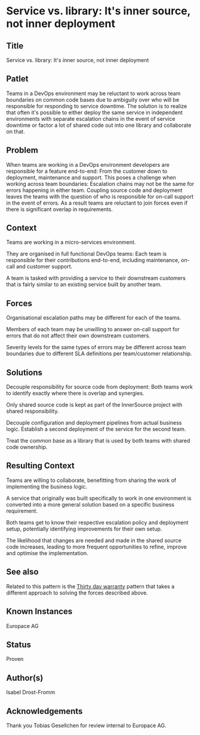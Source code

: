 # Service vs. library: It's inner source, not inner deployment

## Title

Service vs. library: It's inner source, not inner deployment

## Patlet

Teams in a DevOps environment may be reluctant to work across team boundaries on common code bases due to ambiguity over who will be responsible for responding to service downtime. The solution is to realize that often it's possible to either deploy the same service in independent environments with separate escalation chains in the event of service downtime or factor a lot of shared code out into one library and collaborate on that.

## Problem

When teams are working in a DevOps environment developers are responsible for a feature end-to-end: From the customer down to deployment, maintenance and support. This poses a challenge when working across team boundaries: Escalation chains may not be the same for errors happening in either team. Coupling source code and deployment leaves the teams with the question of who is responsible for on-call support in the event of errors. As a result teams are reluctant to join forces even if there is significant overlap in requirements.

## Context

Teams are working in a micro-services environment.

They are organised in full functional DevOps teams: Each team is responsible for their contributions end-to-end, including maintenance, on-call and customer support.

A team is tasked with providing a service to their downstream customers that is fairly similar to an existing service built by another team.

## Forces

Organisational escalation paths may be different for each of the teams.

Members of each team may be unwilling to answer on-call support for errors that do not affect their own downstream customers.

Severity levels for the same types of errors may be different across team boundaries due to different SLA definitions per team/customer relationship.

## Solutions

Decouple responsibility for source code from deployment: Both teams work to identify exactly where there is overlap and synergies.

Only shared source code is kept as part of the InnerSource project with shared responsibility.

Decouple configuration and deployment pipelines from actual business logic. Establish a second deployment of the service for the second team.

Treat the common base as a library that is used by both teams with shared code ownership.

## Resulting Context

Teams are willing to collaborate, benefitting from sharing the work of implementing the business logic.

A service that originally was built specifically to work in one environment is converted into a more general solution based on a specific business requirement.

Both teams get to know their respective escalation policy and deployment setup, potentially identifying improvements for their own setup.

The likelihood that changes are needed and made in the shared source code increases, leading to more frequent opportunities to refine, improve and optimise the implementation.

## See also

Related to this pattern is the [Thirty day warranty](30-day-warranty.md) pattern that takes a different approach to solving the forces described above.

## Known Instances

Europace AG

## Status

Proven

## Author\(s\)

Isabel Drost-Fromm

## Acknowledgements

Thank you Tobias Gesellchen for review internal to Europace AG.

